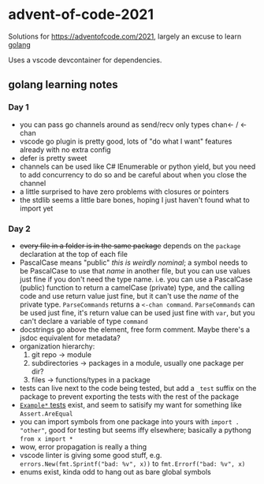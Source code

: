 # advent-of-code-2021

Solutions for https://adventofcode.com/2021, largely an excuse to learn [golang](https://go.dev/)

Uses a vscode devcontainer for dependencies.

## golang learning notes

### Day 1

- you can pass go channels around as send/recv only types chan<- / <-chan
- vscode go plugin is pretty good, lots of "do what I want" features already
  with no extra config
- defer is pretty sweet
- channels can be used like C# IEnumerable or python yield, but you need to add
  concurrency to do so and be careful about when you close the channel
- a little surprised to have zero problems with closures or pointers
- the stdlib seems a little bare bones, hoping I just haven't found what to
  import yet

### Day 2

- ~~every file in a folder is in the same package~~ depends on the `package` declaration at the top of each file
- PascalCase means "public" _this is weirdly nominal_; a symbol needs to be
  PascalCase to use that _name_ in another file, but you can use values just
  fine if you don't need the type name. i.e. you can use a PascalCase (public)
  function to return a camelCase (private) type, and the calling code and use
  return value just fine, but it can't use the _name_ of the private type.
  `ParseCommands` returns a `<-chan command`. `ParseCommands` can be used just
  fine, it's return value can be used just fine with `var`, but you can't
  declare a variable of type `command`
- docstrings go above the element, free form comment. Maybe there's a jsdoc equivalent for metadata?
- organization hierarchy:
    1. git repo -> module
    2. subdirectories -> packages in a module, usually one package per dir?
    3. files -> functions/types in a package
- tests can live next to the code being tested, but add a `_test` suffix on the
  package to prevent exporting the tests with the rest of the package
- [`Example*` tests](https://pkg.go.dev/testing#hdr-Examples) exist, and seem to
  satisify my want for something like `Assert.AreEqual`
- you can import symbols from one package into yours with `import . "other"`,
  good for testing but seems iffy elsewhere; basically a pythong `from x import *`
- wow, error propagation is really a thing
- vscode linter is giving some good stuff, e.g. `errors.New(fmt.Sprintf("bad: %v", x))` to `fmt.Errorf("bad: %v", x)`
- enums exist, kinda odd to hang out as bare global symbols